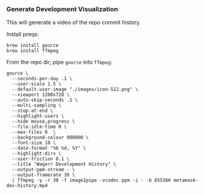 ### Generate Development Visualization

This will generate a video of the repo commit history.

Install preqs:
```
brew install gource
brew install ffmpeg
```

From the repo dir, pipe `gource` into `ffmpeg`:
```
gource \
  --seconds-per-day .1 \
  --user-scale 1.5 \
  --default-user-image "./images/icon-512.png" \
  --viewport 1280x720 \
  --auto-skip-seconds .1 \
  --multi-sampling \
  --stop-at-end \
  --highlight-users \
  --hide mouse,progress \
  --file-idle-time 0 \
  --max-files 0  \
  --background-colour 000000 \
  --font-size 18 \
  --date-format "%b %d, %Y" \
  --highlight-dirs \
  --user-friction 0.1 \
  --title "Wagerr Development History" \
  --output-ppm-stream - \
  --output-framerate 30 \
  | ffmpeg -y -r 30 -f image2pipe -vcodec ppm -i - -b 65536K metamask-dev-history.mp4
```

